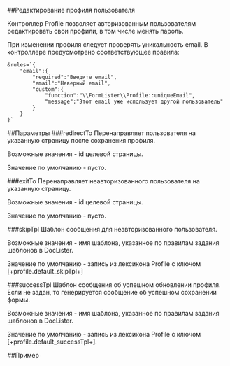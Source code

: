 ##Редактирование профиля пользователя

Контроллер Profile позволяет авторизованным пользователям редактировать свои профили, в том числе менять пароль.

При изменении профиля следует проверять уникальность email. В контроллере предусмотрено соответствующее правила:
```
&rules=`{
    "email":{
        "required":"Введите email",
        "email":"Неверный email",
        "custom":{
            "function":"\\FormLister\\Profile::uniqueEmail",
            "message":"Этот email уже использует другой пользователь"
        }
    }
}`
```

##Параметры
###redirectTo
Перенаправляет пользователя на указанную страницу после сохранения профиля.

Возможные значения - id целевой страницы.

Значение по умолчанию - пусто.

###exitTo
Перенаправляет неавторизованного пользователя на указанную страницу.

Возможные значения - id целевой страницы.

Значение по умолчанию - пусто.

###skipTpl
Шаблон сообщения для неавторизованного пользователя.

Возможные значения - имя шаблона, указанное по правилам задания шаблонов в DocLister.

Значение по умолчанию - запись из лексикона Profile с ключом [+profile.default_skipTpl+]

###successTpl
Шаблон сообщения об успешном обновлении профиля. Если не задан, то генерируется сообщение об успешном сохранении формы.

Возможные значения - имя шаблона, указанное по правилам задания шаблонов в DocLister.

Значение по умолчанию - запись из лексикона Profile с ключом [+profile.default_successTpl+].

##Пример